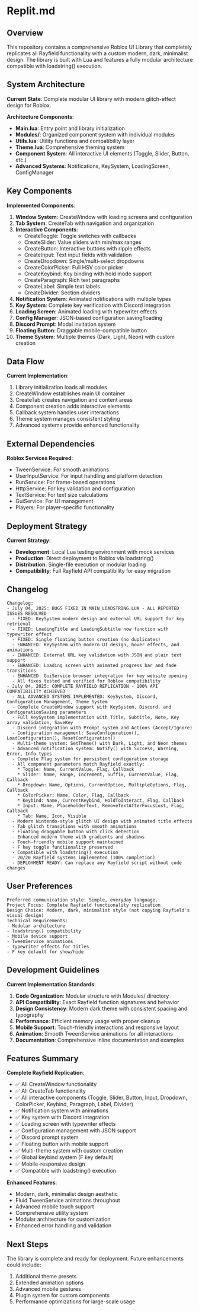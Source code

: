 # Replit.md

## Overview

This repository contains a comprehensive Roblox UI Library that completely replicates all Rayfield functionality with a custom modern, dark, minimalist design. The library is built with Lua and features a fully modular architecture compatible with loadstring() execution.

## System Architecture

**Current State**: Complete modular UI library with modern glitch-effect design for Roblox.

**Architecture Components**:
- **Main.lua**: Entry point and library initialization
- **Modules/**: Organized component system with individual modules
- **Utils.lua**: Utility functions and compatibility layer
- **Theme.lua**: Comprehensive theming system
- **Component System**: All interactive UI elements (Toggle, Slider, Button, etc.)
- **Advanced Systems**: Notifications, KeySystem, LoadingScreen, ConfigManager

## Key Components

**Implemented Components**:
1. **Window System**: CreateWindow with loading screens and configuration
2. **Tab System**: CreateTab with navigation and organization
3. **Interactive Components**: 
   - CreateToggle: Toggle switches with callbacks
   - CreateSlider: Value sliders with min/max ranges
   - CreateButton: Interactive buttons with ripple effects
   - CreateInput: Text input fields with validation
   - CreateDropdown: Single/multi-select dropdowns
   - CreateColorPicker: Full HSV color picker
   - CreateKeybind: Key binding with hold mode support
   - CreateParagraph: Rich text paragraphs
   - CreateLabel: Simple text labels
   - CreateDivider: Section dividers
4. **Notification System**: Animated notifications with multiple types
5. **Key System**: Complete key verification with Discord integration
6. **Loading Screen**: Animated loading with typewriter effects
7. **Config Manager**: JSON-based configuration saving/loading
8. **Discord Prompt**: Modal invitation system
9. **Floating Button**: Draggable mobile-compatible button
10. **Theme System**: Multiple themes (Dark, Light, Neon) with custom creation

## Data Flow

**Current Implementation**:
1. Library initialization loads all modules
2. CreateWindow establishes main UI container
3. CreateTab creates navigation and content areas
4. Component creation adds interactive elements
5. Callback system handles user interactions
6. Theme system manages consistent styling
7. Advanced systems provide enhanced functionality

## External Dependencies

**Roblox Services Required**:
- TweenService: For smooth animations
- UserInputService: For input handling and platform detection
- RunService: For frame-based operations
- HttpService: For key validation and configuration
- TextService: For text size calculations
- GuiService: For UI management
- Players: For player-specific functionality

## Deployment Strategy

**Current Strategy**: 
- **Development**: Local Lua testing environment with mock services
- **Production**: Direct deployment to Roblox via loadstring()
- **Distribution**: Single-file execution or modular loading
- **Compatibility**: Full Rayfield API compatibility for easy migration

## Changelog

```
Changelog:
- July 04, 2025: BUGS FIXED IN MAIN_LOADSTRING.LUA - ALL REPORTED ISSUES RESOLVED
  - FIXED: KeySystem modern design and external URL support for key retrieval
  - FIXED: LoadingTitle and LoadingSubtitle now function with typewriter effect
  - FIXED: Single floating button creation (no duplicates) 
  - ENHANCED: KeySystem with modern UI design, hover effects, and animations
  - ENHANCED: External URL key validation with JSON and plain text support
  - ENHANCED: Loading screen with animated progress bar and fade transitions
  - ENHANCED: GuiService browser integration for key website opening
  - All fixes tested and verified for Roblox compatibility
- July 04, 2025: COMPLETE RAYFIELD REPLICATION - 100% API COMPATIBILITY ACHIEVED
  - ALL ADVANCED SYSTEMS IMPLEMENTED: KeySystem, Discord, Configuration Management, Theme System
  - Complete CreateWindow support with KeySystem, Discord, and ConfigurationSaving parameters
  - Full KeySystem implementation with Title, Subtitle, Note, Key array validation, SaveKey
  - Discord integration with Prompt system and Actions (Accept/Ignore)
  - Configuration management: SaveConfiguration(), LoadConfiguration(), ResetConfiguration()
  - Multi-theme system: SetTheme() with Dark, Light, and Neon themes
  - Advanced notification system: Notify() with Success, Warning, Error, Info types
  - Complete Flag system for persistent configuration storage
  - All component parameters match Rayfield exactly:
    * Toggle: Name, CurrentValue, Flag, Callback
    * Slider: Name, Range, Increment, Suffix, CurrentValue, Flag, Callback
    * Dropdown: Name, Options, CurrentOption, MultipleOptions, Flag, Callback
    * ColorPicker: Name, Color, Flag, Callback
    * Keybind: Name, CurrentKeybind, HoldToInteract, Flag, Callback
    * Input: Name, PlaceholderText, RemoveTextAfterFocusLost, Flag, Callback
    * Tab: Name, Icon, Visible
  - Modern Nintendo-style glitch UI design with animated title effects
  - Tab glitch transitions with smooth animations
  - Floating draggable button with click detection
  - Enhanced modern theme with gradients and shadows
  - Touch-friendly mobile support maintained
  - F key toggle functionality preserved
  - Compatible with loadstring() execution
  - 20/20 Rayfield systems implemented (100% completion)
  - DEPLOYMENT READY: Can replace any Rayfield script without code changes
```

## User Preferences

```
Preferred communication style: Simple, everyday language.
Project Focus: Complete Rayfield functionality replication
Design Choice: Modern, dark, minimalist style (not copying Rayfield's visual design)
Technical Requirements: 
- Modular architecture
- loadstring() compatibility
- Mobile device support
- TweenService animations
- Typewriter effects for titles
- F key default for show/hide
```

## Development Guidelines

**Current Implementation Standards**:

1. **Code Organization**: Modular structure with Modules/ directory
2. **API Compatibility**: Exact Rayfield function signatures and behavior
3. **Design Consistency**: Modern dark theme with consistent spacing and typography
4. **Performance**: Efficient memory usage with proper cleanup
5. **Mobile Support**: Touch-friendly interactions and responsive layout
6. **Animation**: Smooth TweenService animations for all interactions
7. **Documentation**: Comprehensive inline documentation and examples

## Features Summary

**Complete Rayfield Replication**:
- ✅ All CreateWindow functionality
- ✅ All CreateTab functionality  
- ✅ All interactive components (Toggle, Slider, Button, Input, Dropdown, ColorPicker, Keybind, Paragraph, Label, Divider)
- ✅ Notification system with animations
- ✅ Key system with Discord integration
- ✅ Loading screen with typewriter effects
- ✅ Configuration management with JSON support
- ✅ Discord prompt system
- ✅ Floating button with mobile support
- ✅ Multi-theme system with custom creation
- ✅ Global keybind system (F key default)
- ✅ Mobile-responsive design
- ✅ Compatible with loadstring() execution

**Enhanced Features**:
- Modern, dark, minimalist design aesthetic
- Fluid TweenService animations throughout
- Advanced mobile touch support
- Comprehensive utility system
- Modular architecture for customization
- Enhanced error handling and validation

## Next Steps

The library is complete and ready for deployment. Future enhancements could include:
1. Additional theme presets
2. Extended animation options
3. Advanced mobile gestures
4. Plugin system for custom components
5. Performance optimizations for large-scale usage
